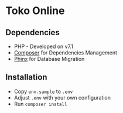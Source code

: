 # Toko Online

## Dependencies

- PHP - Developed on v7.1
- [Composer](https://getcomposer.org/) for Dependencies Management
- [Phinx](https://phinx.org/) for Database Migration

## Installation

- Copy `env.sample` to `.env`
- Adjust `.env` with your own configuration
- Run `composer install`